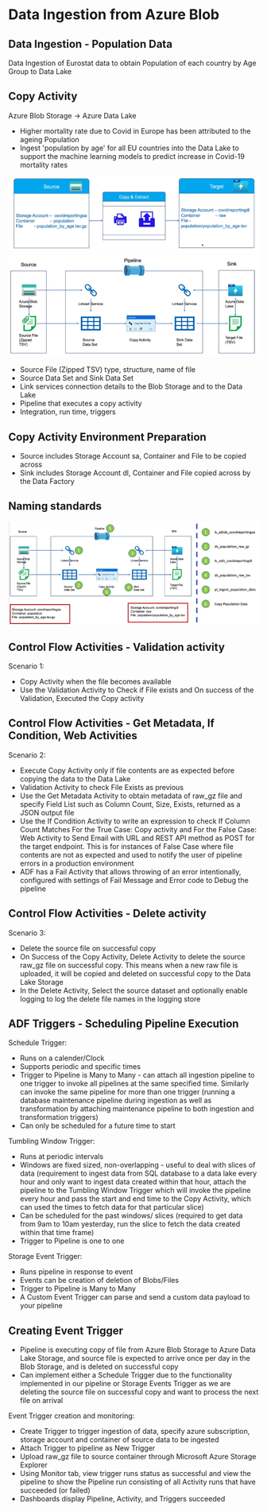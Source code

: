 # Data Ingestion from Azure Blob


## Data Ingestion - Population Data

Data Ingestion of Eurostat data to obtain Population of each country by Age Group to Data Lake

## Copy Activity

Azure Blob Storage -> Azure Data Lake

- Higher mortality rate due to Covid in Europe has been attributed to the ageing Population
- Ingest 'population by age' for all EU countries into the Data Lake to support the machine learning models to predict increase in Covid-19 mortality rates


<img src="Docs/copyactivity1.png">

<img src="Docs/copyactivity2.png">



- Source File (Zipped TSV) type, structure, name of file
- Source Data Set and Sink Data Set
- Link services connection details to the Blob Storage and to the Data Lake
- Pipeline that executes a copy activity
- Integration, run time, triggers

## Copy Activity Environment Preparation
- Source includes Storage Account sa, Container and File to be copied across
- Sink includes Storage Account dl, Container and File copied across by the Data Factory

## Naming standards

<img src="Docs/copyactivity3.png">

## Control Flow Activities - Validation activity

Scenario 1:
- Copy Activity when the file becomes available
- Use the Validation Activity to Check if File exists and On success of the Validation, Executed the Copy activity

## Control Flow Activities - Get Metadata, If Condition, Web Activities

Scenario 2:
- Execute Copy Activity only if file contents are as expected before copying the data to the Data Lake
- Validation Activity to check File Exists as previous
- Use the Get Metadata Activity to obtain metadata of raw_gz file and specify Field List such as Column Count, Size, Exists, returned as a JSON output file
- Use the If Condition Activity to write an expression to check If Column Count Matches For the True Case: Copy activity and For the False Case: Web Activity to Send Email with URL and REST API method as POST for the target endpoint. This is for instances of False Case where file contents are not as expected and used to notify the user of pipeline errors in a production environment
- ADF has a Fail Activity that allows throwing of an error intentionally, configured with settings of Fail Message and Error code to Debug the pipeline

## Control Flow Activities - Delete activity

Scenario 3:
- Delete the source file on successful copy
- On Success of the Copy Activity, Delete Activity to delete the source raw_gz file on successful copy. This means when a new raw file is uploaded, it will be copied and deleted on successful copy to the Data Lake Storage
- In the Delete Activity, Select the source dataset and optionally enable logging to log the delete file names in the logging store

## ADF Triggers - Scheduling Pipeline Execution

Schedule Trigger:
- Runs on a calender/Clock
- Supports periodic and specific times
- Trigger to Pipeline is Many to Many - can attach all ingestion pipeline to one trigger to invoke all pipelines at the same specified time. Similarly can invoke the same pipeline for more than one trigger (running a database maintenance pipeline during ingestion as well as transformation by attaching maintenance pipeline to both ingestion and transformation triggers)
- Can only be scheduled for a future time to start

Tumbling Window Trigger:
- Runs at periodic intervals
- Windows are fixed sized, non-overlapping - useful to deal with slices of data (requirement to ingest data from SQL database to a data lake every hour and only want to ingest data created within that hour, attach the pipeline to the Tumbling Window Trigger which will invoke the pipeline every hour and pass the start and end time to the Copy Activity, which can used the times to fetch data for that particular slice)
- Can be scheduled for the past windows/ slices (required to get data from 9am to 10am yesterday, run the slice to fetch the data created within that time frame)
- Trigger to Pipeline is one to one

Storage Event Trigger:
- Runs pipeline in response to event
- Events can be creation of deletion of Blobs/Files
- Trigger to Pipeline is Many to Many
- A Custom Event Trigger can parse and send a custom data payload to your pipeline

## Creating Event Trigger
- Pipeline is executing copy of file from Azure Blob Storage to Azure Data Lake Storage, and source file is expected to arrive once per day in the Blob Storage, and is deleted on successful copy
- Can implement either a Schedule Trigger due to the functionality implemented in our pipeline or Storage Events Trigger as we are deleting the source file on successful copy and want to process the next file on arrival

Event Trigger creation and monitoring:
- Create Trigger to trigger ingestion of data, specify azure subscription, storage account and container of source data to be ingested
- Attach Trigger to pipeline as New Trigger
- Upload raw_gz file to source container through Microsoft Azure Storage Explorer
- Using Monitor tab, view trigger runs status as successful and view the pipeline to show the Pipeline run consisting of all Activity runs that have succeeded (or failed)
- Dashboards display Pipeline, Activity, and Triggers succeeded
